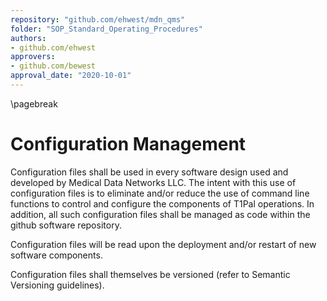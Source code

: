 ```yaml
---
repository: "github.com/ehwest/mdn_qms"
folder: "SOP_Standard_Operating_Procedures"
authors:
- github.com/ehwest
approvers:
- github.com/bewest
approval_date: "2020-10-01"
---
```


\pagebreak
# Configuration Management

Configuration files shall be used in every software design used and developed by Medical Data Networks LLC.  The intent with this use of configuration files is to eliminate and/or reduce the use of command line functions to control and configure the components of T1Pal operations.
In addition, all such configuration files shall be managed as code within the github software repository.

Configuration files will be read upon the deployment and/or restart of new software components.

Configuration files shall themselves be versioned (refer to Semantic Versioning guidelines).
